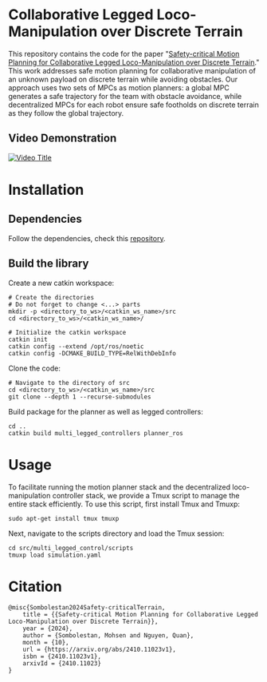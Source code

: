 # Collaborative Legged Loco-Manipulation over Discrete Terrain

This repository contains the code for the paper "[Safety-critical Motion Planning for Collaborative Legged Loco-Manipulation over Discrete Terrain](https://arxiv.org/abs/2410.11023)." This work addresses safe motion planning for collaborative manipulation of an unknown payload on discrete terrain while avoiding obstacles. Our approach uses two sets of MPCs as motion planners: a global MPC generates a safe trajectory for the team with obstacle avoidance, while decentralized MPCs for each robot ensure safe footholds on discrete terrain as they follow the global trajectory. 

## Video Demonstration
[![Video Title](https://img.youtube.com/vi/MuJY9rYxTO4/0.jpg)](https://www.youtube.com/watch?v=MuJY9rYxTO4)

# Installation
## Dependencies

Follow the dependencies, check this [repository](https://github.com/DRCL-USC/Quadruped_Wrapper/tree/master).

## Build the library

Create a new catkin workspace:

```
# Create the directories
# Do not forget to change <...> parts
mkdir -p <directory_to_ws>/<catkin_ws_name>/src
cd <directory_to_ws>/<catkin_ws_name>/

# Initialize the catkin workspace
catkin init
catkin config --extend /opt/ros/noetic
catkin config -DCMAKE_BUILD_TYPE=RelWithDebInfo
```
Clone the code:

```
# Navigate to the directory of src
cd <directory_to_ws>/<catkin_ws_name>/src
git clone --depth 1 --recurse-submodules 
```
Build package for the planner as well as legged controllers:
```
cd ..
catkin build multi_legged_controllers planner_ros
```

# Usage
To facilitate running the motion planner stack and the decentralized loco-manipulation controller stack, we provide a Tmux script to manage the entire stack efficiently. To use this script, first install Tmux and Tmuxp:

```
sudo apt-get install tmux tmuxp
```

Next, navigate to the scripts directory and load the Tmux session:

```
cd src/multi_legged_control/scripts
tmuxp load simulation.yaml
```

# Citation 
```
@misc{Sombolestan2024Safety-criticalTerrain,
    title = {{Safety-critical Motion Planning for Collaborative Legged Loco-Manipulation over Discrete Terrain}},
    year = {2024},
    author = {Sombolestan, Mohsen and Nguyen, Quan},
    month = {10},
    url = {https://arxiv.org/abs/2410.11023v1},
    isbn = {2410.11023v1},
    arxivId = {2410.11023}
}
```
